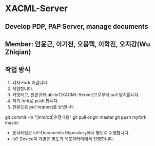 # XACML-Server

## Develop PDP, PAP Server, manage documents

## Member: 안윤근, 이기찬, 오용택, 이학진, 오지강(Wu Zhiqian)

## 작업 방식 

1. 각자 Fork 떠갑니다.
2. 작업합니다.
3. 커밋하고, 원본(SELab-IoT/XACML-Server)으로부터 pull 당겨옵니다.
4. 자기 fork로 push 합니다.
5. 원본으로 pull request를 보냅니다.

git commit -m "[mm/dd]수정내용"
git pull origin master
git push myfork master

* 문서작업은 IoT-Documents Repository에서 별도로 수행합니다.
* IoT Device쪽 개발은 별도의 레포지터리에서 진행합니다.
